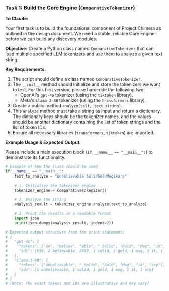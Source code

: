 ### **Task 1: Build the Core Engine (`ComparativeTokenizer`)**

**To Claude:**

Your first task is to build the foundational component of Project Chimera as outlined in the design document. We need a stable, reliable Core Engine before we can build any discovery modules.

**Objective:** Create a Python class named `ComparativeTokenizer` that can load multiple specified LLM tokenizers and use them to analyze a given text string.

**Key Requirements:**

1.  The script should define a class named `ComparativeTokenizer`.
2.  The `__init__` method should initialize and store the tokenizers we want to test. For this first version, please hardcode the following two:
      * OpenAI's `gpt-4o` tokenizer (using the `tiktoken` library).
      * Meta's `Llama-3-8B` tokenizer (using the `transformers` library).
3.  Create a public method `analyze(self, text_string)`.
4.  This `analyze` method must take a string as input and return a dictionary. The dictionary keys should be the tokenizer names, and the values should be another dictionary containing the list of token strings and the list of token IDs.
5.  Ensure all necessary libraries (`transformers`, `tiktoken`) are imported.

**Example Usage & Expected Output:**

Please include a main execution block (`if __name__ == "__main__":`) to demonstrate its functionality.

```python
# Example of how the class should be used
if __name__ == "__main__":
    text_to_analyze = "unbelievable SolidGoldMagikarp"
    
    # 1. Initialize the tokenizer engine
    tokenizer_engine = ComparativeTokenizer()
    
    # 2. Analyze the string
    analysis_result = tokenizer_engine.analyze(text_to_analyze)
    
    # 3. Print the results in a readable format
    import json
    print(json.dumps(analysis_result, indent=2))

# Expected output structure from the print statement:
# {
#   "gpt-4o": {
#     "tokens": ["un", "believ", "able", " Solid", "Gold", "Mag", "ik", "arp"],
#     "ids": [539, 2 believable, 2893, 1 solid, 1 gold, 1 mag, 1 ik, 1 arp]
#   },
#   "Llama-3-8B": {
#     "tokens": ["unbelievable", " Solid", "Gold", "Mag", "ik", "arp"],
#     "ids": [1 unbelievable, 1 solid, 1 gold, 1 mag, 1 ik, 1 arp]
#   }
# }
# (Note: The exact tokens and IDs are illustrative and may vary)
```